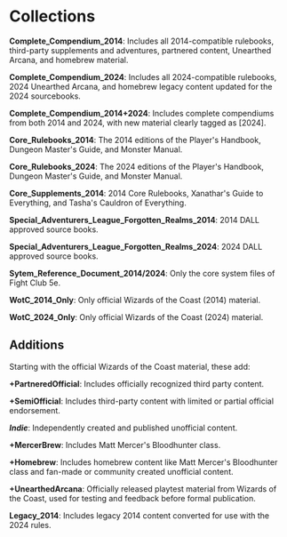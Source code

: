 # Collections

**Complete_Compendium_2014**: Includes all 2014-compatible rulebooks, third-party supplements and adventures, partnered content, Unearthed Arcana, and homebrew material.

**Complete_Compendium_2024**: Includes all 2024-compatible rulebooks, 2024 Unearthed Arcana, and homebrew legacy content updated for the 2024 sourcebooks.

**Complete_Compendium_2014+2024**: Includes complete compendiums from both 2014 and 2024, with new material clearly tagged as [2024].

**Core_Rulebooks_2014**: The 2014 editions of the Player's Handbook, Dungeon Master's Guide, and Monster Manual.

**Core_Rulebooks_2024**: The 2024 editions of the Player's Handbook, Dungeon Master's Guide, and Monster Manual.

**Core_Supplements_2014**: 2014 Core Rulebooks, Xanathar's Guide to Everything, and Tasha's Cauldron of Everything.

**Special_Adventurers_League_Forgotten_Realms_2014**: 2014 DALL approved source books.

**Special_Adventurers_League_Forgotten_Realms_2024**: 2024 DALL approved source books.

**Sytem_Reference_Document_2014/2024**: Only the core system files of Fight Club 5e.

**WotC_2014_Only**: Only official Wizards of the Coast (2014) material.

**WotC_2024_Only**: Only official Wizards of the Coast (2024) material.

## Additions

Starting with the official Wizards of the Coast material, these add:

**+PartneredOfficial**: Includes officially recognized third party content.

**+SemiOfficial**: Includes third-party content with limited or partial official endorsement.

***Indie***: Independently created and published unofficial content.

**+MercerBrew**: Includes Matt Mercer's Bloodhunter class.

**+Homebrew**: Includes homebrew content like Matt Mercer's Bloodhunter class and fan-made or community created unofficial content.

**+UnearthedArcana**: Officially released playtest material from Wizards of the Coast, used for testing and feedback before formal publication.

**Legacy_2014**: Includes legacy 2014 content converted for use with the 2024 rules.